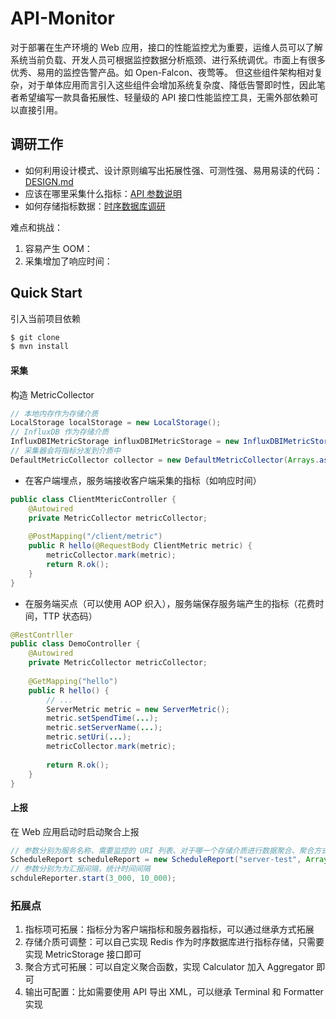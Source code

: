 #  API-Monitor

对于部署在生产环境的 Web 应用，接口的性能监控尤为重要，运维人员可以了解系统当前负载、开发人员可根据监控数据分析瓶颈、进行系统调优。市面上有很多优秀、易用的监控告警产品。如 Open-Falcon、夜莺等。
但这些组件架构相对复杂，对于单体应用而言引入这些组件会增加系统复杂度、降低告警即时性，因此笔者希望编写一款具备拓展性、轻量级的 API 接口性能监控工具，无需外部依赖可以直接引用。


##  调研工作 
* 如何利用设计模式、设计原则编写出拓展性强、可测性强、易用易读的代码：[DESIGN.md](DESIGN.md)
* 应该在哪里采集什么指标：[API 参数说明](https://github.com/Rhythm-2019/api-monitor/issues/1)
* 如何存储指标数据：[时序数据库调研](https://github.com/Rhythm-2019/api-monitor/issues)

难点和挑战：
1. 容易产生 OOM：
2. 采集增加了响应时间：

## Quick Start

引入当前项目依赖
```bash
$ git clone 
$ mvn install 
```

####  采集

构造 MetricCollector

```java
// 本地内存作为存储介质
LocalStorage localStorage = new LocalStorage();
// InfluxDB 作为存储介质
InfluxDBIMetricStorage influxDBIMetricStorage = new InfluxDBIMetricStorage(...);
// 采集器会将指标分发到介质中
DefaultMetricCollector collector = new DefaultMetricCollector(Arrays.asList(localStorage));
```

* 在客户端埋点，服务端接收客户端采集的指标（如响应时间）

```java
public class ClientMtericController {
    @Autowired
    private MetricCollector metricCollector;
    
    @PostMapping("/client/metric")
    public R hello(@RequestBody ClientMetric metric) {
        metricCollector.mark(metric);
        return R.ok();
    }
}

```

* 在服务端买点（可以使用 AOP 织入），服务端保存服务端产生的指标（花费时间，TTP 状态码）

```java
@RestContrller
public class DemoController {
    @Autowired
    private MetricCollector metricCollector;
    
    @GetMapping("hello")
    public R hello() {
        // ...
        ServerMetric metric = new ServerMetric();
        metric.setSpendTime(...);
        metric.setServerName(...);
        metric.setUri(...);
        metricCollector.mark(metric);
        
        return R.ok();
    }
}
```

####  上报

在 Web 应用启动时启动聚合上报
```java
// 参数分别为服务名称、需要监控的 URI 列表、对于哪一个存储介质进行数据聚合、聚合方式、输出终端
ScheduleReport scheduleReport = new ScheduleReport("server-test", Arrays.asList("111", "222"), localStorage, AggregatorFactory.clientAggregator(), new ConsoleTerminal(new JsonFormatter()));
// 参数分别为为汇报间隔，统计时间间隔
schduleReporter.start(3_000, 10_000);
```


###  拓展点

1. 指标项可拓展：指标分为客户端指标和服务器指标，可以通过继承方式拓展
2. 存储介质可调整：可以自己实现 Redis 作为时序数据库进行指标存储，只需要实现 MetricStorage 接口即可
3. 聚合方式可拓展：可以自定义聚合函数，实现 Calculator 加入 Aggregator 即可
4. 输出可配置：比如需要使用 API 导出 XML，可以继承 Terminal 和 Formatter 实现
